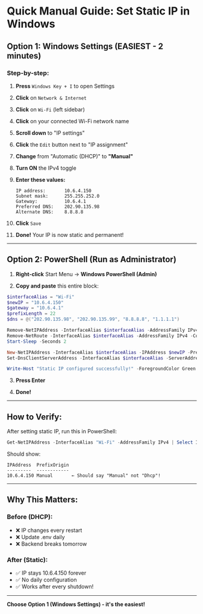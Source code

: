 # Quick Manual Guide: Set Static IP in Windows

## Option 1: Windows Settings (EASIEST - 2 minutes)

### Step-by-step:

1. **Press** `Windows Key + I` to open Settings
   
2. **Click** on `Network & Internet`

3. **Click** on `Wi-Fi` (left sidebar)

4. **Click** on your connected Wi-Fi network name

5. **Scroll down** to "IP settings"

6. **Click** the `Edit` button next to "IP assignment"

7. **Change** from "Automatic (DHCP)" to **"Manual"**

8. **Turn ON** the IPv4 toggle

9. **Enter these values:**
   ```
   IP address:       10.6.4.150
   Subnet mask:      255.255.252.0
   Gateway:          10.6.4.1
   Preferred DNS:    202.90.135.98
   Alternate DNS:    8.8.8.8
   ```

10. **Click** `Save`

11. **Done!** Your IP is now static and permanent!

---

## Option 2: PowerShell (Run as Administrator)

1. **Right-click** Start Menu → **Windows PowerShell (Admin)**

2. **Copy and paste** this entire block:

```powershell
$interfaceAlias = "Wi-Fi"
$newIP = "10.6.4.150"
$gateway = "10.6.4.1"
$prefixLength = 22
$dns = @("202.90.135.98", "202.90.135.99", "8.8.8.8", "1.1.1.1")

Remove-NetIPAddress -InterfaceAlias $interfaceAlias -AddressFamily IPv4 -Confirm:$false
Remove-NetRoute -InterfaceAlias $interfaceAlias -AddressFamily IPv4 -Confirm:$false
Start-Sleep -Seconds 2

New-NetIPAddress -InterfaceAlias $interfaceAlias -IPAddress $newIP -PrefixLength $prefixLength -DefaultGateway $gateway
Set-DnsClientServerAddress -InterfaceAlias $interfaceAlias -ServerAddresses $dns

Write-Host "Static IP configured successfully!" -ForegroundColor Green
```

3. **Press Enter**

4. **Done!**

---

## How to Verify:

After setting static IP, run this in PowerShell:

```powershell
Get-NetIPAddress -InterfaceAlias "Wi-Fi" -AddressFamily IPv4 | Select IPAddress, PrefixOrigin
```

Should show:
```
IPAddress  PrefixOrigin
---------  ------------
10.6.4.150 Manual       ← Should say "Manual" not "Dhcp"!
```

---

## Why This Matters:

### Before (DHCP):
- ❌ IP changes every restart
- ❌ Update .env daily
- ❌ Backend breaks tomorrow

### After (Static):
- ✅ IP stays 10.6.4.150 forever
- ✅ No daily configuration
- ✅ Works after every shutdown!

---

**Choose Option 1 (Windows Settings) - it's the easiest!**
